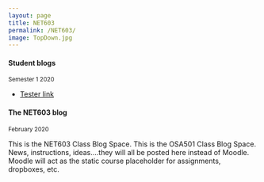 ```yaml
---
layout: page
title: NET603
permalink: /NET603/
image: TopDown.jpg
---
```


#### Student blogs
<small> Semester 1 2020</small>

* [Tester link](https://nmitresearchmethods.wordpress.com/)

#### The NET603 blog 
<small>February 2020</small>

This is the NET603 Class Blog Space. This is the OSA501 Class Blog Space. News, instructions, ideas....they will all be posted here instead of Moodle. Moodle will act as the static course placeholder for assignments, dropboxes, etc.